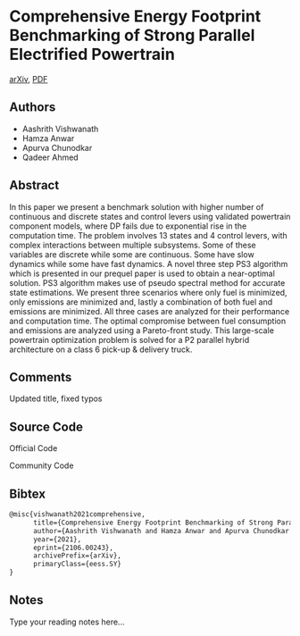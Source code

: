 
# Comprehensive Energy Footprint Benchmarking of Strong Parallel Electrified Powertrain

[arXiv](https://arxiv.org/abs/2106.0243), [PDF](https://arxiv.org/pdf/2106.0243.pdf)

## Authors

- Aashrith Vishwanath
- Hamza Anwar
- Apurva Chunodkar
- Qadeer Ahmed

## Abstract

In this paper we present a benchmark solution with higher number of continuous and discrete states and control levers using validated powertrain component models, where DP fails due to exponential rise in the computation time. The problem involves 13 states and 4 control levers, with complex interactions between multiple subsystems. Some of these variables are discrete while some are continuous. Some have slow dynamics while some have fast dynamics. A novel three step PS3 algorithm which is presented in our prequel paper is used to obtain a near-optimal solution. PS3 algorithm makes use of pseudo spectral method for accurate state estimations. We present three scenarios where only fuel is minimized, only emissions are minimized and, lastly a combination of both fuel and emissions are minimized. All three cases are analyzed for their performance and computation time. The optimal compromise between fuel consumption and emissions are analyzed using a Pareto-front study. This large-scale powertrain optimization problem is solved for a P2 parallel hybrid architecture on a class 6 pick-up & delivery truck.

## Comments

Updated title, fixed typos

## Source Code

Official Code



Community Code



## Bibtex

```tex
@misc{vishwanath2021comprehensive,
      title={Comprehensive Energy Footprint Benchmarking of Strong Parallel Electrified Powertrain}, 
      author={Aashrith Vishwanath and Hamza Anwar and Apurva Chunodkar and Qadeer Ahmed},
      year={2021},
      eprint={2106.00243},
      archivePrefix={arXiv},
      primaryClass={eess.SY}
}
```

## Notes

Type your reading notes here...

